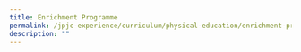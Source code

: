 ```yaml
---
title: Enrichment Programme
permalink: /jpjc-experience/curriculum/physical-education/enrichment-programme/
description: ""
---
```

